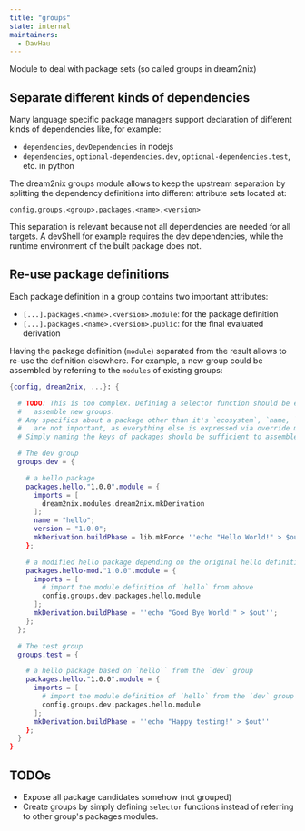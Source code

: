 ```yaml
---
title: "groups"
state: internal
maintainers:
  - DavHau
---
```


Module to deal with package sets (so called groups in dream2nix)

## Separate different kinds of dependencies

Many language specific package managers support declaration of different kinds of dependencies like, for example:
  - `dependencies`, `devDependencies` in nodejs
  - `dependencies`, `optional-dependencies.dev`, `optional-dependencies.test`, etc. in python

The dream2nix groups module allows to keep the upstream separation by splitting the dependency definitions into different attribute sets located at:
```
config.groups.<group>.packages.<name>.<version>
```

This separation is relevant because not all dependencies are needed for all targets.
A devShell for example requires the dev dependencies, while the runtime environment of the built package does not.

## Re-use package definitions

Each package definition in a group contains two important attributes:
- `[...].packages.<name>.<version>.module`: for the package definition
- `[...].packages.<name>.<version>.public`: for the final evaluated derivation

Having the package definition (`module`) separated from the result allows to re-use the definition elsewhere.
For example, a new group could be assembled by referring to the `modules` of existing groups:

```nix
{config, dream2nix, ...}: {

  # TODO: This is too complex. Defining a selector function should be enough to
  #   assemble new groups.
  # Any specifics about a package other than it's `ecosystem`, `name, `version
  #   are not important, as everything else is expressed via override modules.
  # Simply naming the keys of packages should be sufficient to assemble groups.

  # The dev group
  groups.dev = {

    # a hello package
    packages.hello."1.0.0".module = {
      imports = [
        dream2nix.modules.dream2nix.mkDerivation
      ];
      name = "hello";
      version = "1.0.0";
      mkDerivation.buildPhase = lib.mkForce ''echo "Hello World!" > $out''
    };

    # a modified hello package depending on the original hello definition
    packages.hello-mod."1.0.0".module = {
      imports = [
        # import the module definition of `hello` from above
        config.groups.dev.packages.hello.module
      ];
      mkDerivation.buildPhase = ''echo "Good Bye World!" > $out'';
    };
  };

  # The test group
  groups.test = {

    # a hello package based on `hello`` from the `dev` group
    packages.hello."1.0.0".module = {
      imports = [
        # import the module definition of `hello` from the `dev` group
        config.groups.dev.packages.hello.module
      ];
      mkDerivation.buildPhase = ''echo "Happy testing!" > $out''
    };
  }
}
```

## TODOs

- Expose all package candidates somehow (not grouped)
- Create groups by simply defining `selector` functions instead of referring to other group's packages modules.
